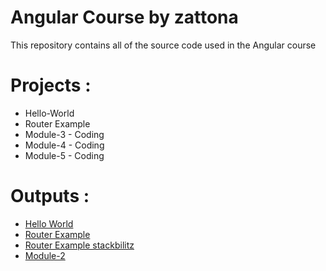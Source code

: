 # Angular Course by zattona

This repository contains all of the source code used in the Angular course



# Projects :

* Hello-World 
* Router Example
* Module-3 - Coding
* Module-4 - Coding
* Module-5 - Coding


# Outputs :

* [Hello World](https://salahatwa.github.io/AngularTutorials/projects/hello-world/demo)
* [Router Example](https://salahatwa.github.io/AngularTutorials/projects/router-example/demo)
* [Router Example stackbilitz](https://stackblitz.com/github/salahatwa/AngularTutorials/tree/main/projects/router-example)
* [Module-2](https://salahatwa.github.io/sample_repo_test/Assignments/pip-example/dist/pip-example/)

